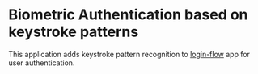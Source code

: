 # Biometric Authentication based on keystroke patterns

This application adds keystroke pattern recognition to [login-flow](https://github.com/mxstbr/login-flow) app for user authentication.
